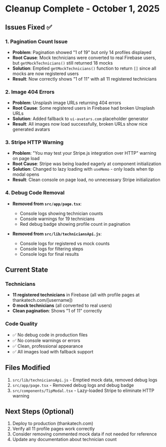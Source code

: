 # Cleanup Complete - October 1, 2025

## Issues Fixed ✅

### 1. Pagination Count Issue
- **Problem**: Pagination showed "1 of 19" but only 14 profiles displayed
- **Root Cause**: Mock technicians were converted to real Firebase users, but `getMockTechnicians()` still returned 18 mocks
- **Solution**: Emptied `getMockTechnicians()` function to return `[]` since all mocks are now registered users
- **Result**: Now correctly shows "1 of 11" with all 11 registered technicians

### 2. Image 404 Errors
- **Problem**: Unsplash image URLs returning 404 errors
- **Root Cause**: Some registered users in Firebase had broken Unsplash URLs
- **Solution**: Added fallback to `ui-avatars.com` placeholder generator
- **Result**: All images now load successfully, broken URLs show nice generated avatars

### 3. Stripe HTTP Warning
- **Problem**: "You may test your Stripe.js integration over HTTP" warning on page load
- **Root Cause**: Stripe was being loaded eagerly at component initialization
- **Solution**: Changed to lazy loading with `useMemo` - only loads when tip modal opens
- **Result**: Clean console on page load, no unnecessary Stripe initialization

### 4. Debug Code Removal
- **Removed from `src/app/page.tsx`**:
  - Console logs showing technician counts
  - Console warnings for 19 technicians
  - Red debug badge showing profile count in pagination
  
- **Removed from `src/lib/techniciansApi.js`**:
  - Console logs for registered vs mock counts
  - Console logs for filtering steps
  - Console logs for final results

## Current State

### Technicians
- **11 registered technicians** in Firebase (all with profile pages at thankatech.com/[username])
- **0 mock technicians** (all converted to real users)
- **Clean pagination**: Shows "1 of 11" correctly

### Code Quality
- ✅ No debug code in production files
- ✅ No console warnings or errors
- ✅ Clean, professional appearance
- ✅ All images load with fallback support

## Files Modified

1. `src/lib/techniciansApi.js` - Emptied mock data, removed debug logs
2. `src/app/page.tsx` - Removed debug logs and debug badge
3. `src/components/TipModal.tsx` - Lazy-loaded Stripe to eliminate HTTP warning

## Next Steps (Optional)

1. Deploy to production (thankatech.com)
2. Verify all 11 profile pages work correctly
3. Consider removing commented mock data if not needed for reference
4. Update any documentation about technician count
